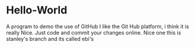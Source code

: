 # Hello-World
A program to demo the use of GitHub
I like the Git Hub platform, i think it is really Nice.
Just code and commit your changes online.
Nice one
this is stanley's branch and its called ebi's
